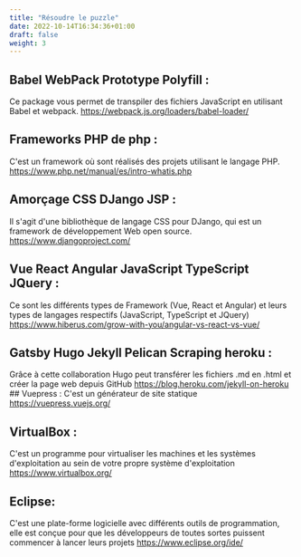 ```yaml
---
title: "Résoudre le puzzle"
date: 2022-10-14T16:34:36+01:00
draft: false
weight: 3
---
```


## Babel WebPack Prototype Polyfill :
Ce package vous permet de transpiler des fichiers JavaScript en utilisant Babel et webpack.
https://webpack.js.org/loaders/babel-loader/
## Frameworks PHP de php :
C'est un framework où sont réalisés des projets utilisant le langage PHP.
https://www.php.net/manual/es/intro-whatis.php
## Amorçage CSS DJango JSP :
Il s'agit d'une bibliothèque de langage CSS pour DJango, qui est un framework de développement Web open source.
https://www.djangoproject.com/
## Vue React Angular JavaScript TypeScript JQuery :
Ce sont les différents types de Framework (Vue, React et Angular) et leurs types de langages respectifs (JavaScript, TypeScript et JQuery)
https://www.hiberus.com/grow-with-you/angular-vs-react-vs-vue/
## Gatsby Hugo Jekyll Pelican Scraping heroku :
Grâce à cette collaboration Hugo peut transférer les fichiers .md en .html et créer la page web depuis GitHub
https://blog.heroku.com/jekyll-on-heroku
## Vuepress :
C'est un générateur de site statique
https://vuepress.vuejs.org/
## VirtualBox :
C'est un programme pour virtualiser les machines et les systèmes d'exploitation au sein de votre propre système d'exploitation
https://www.virtualbox.org/
## Eclipse:
C'est une plate-forme logicielle avec différents outils de programmation, elle est conçue pour que les développeurs de toutes sortes puissent commencer à lancer leurs projets
https://www.eclipse.org/ide/